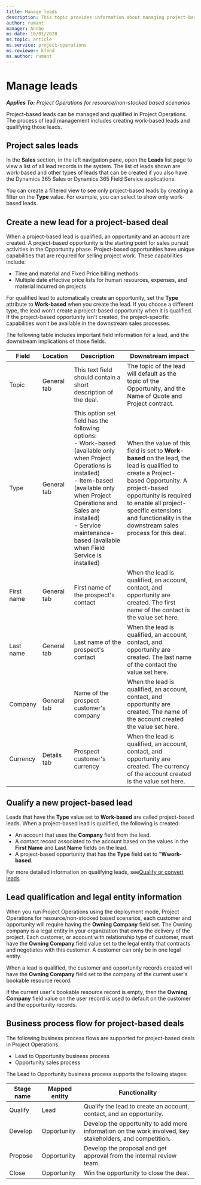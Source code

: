 ```yaml
---
title: Manage leads
description: This topic provides information about managing project-based leads.
author: rumant
manager: Annbe
ms.date: 10/01/2020
ms.topic: article
ms.service: project-operations
ms.reviewer: kfend 
ms.author: rumant
---
```


# Manage leads

_**Applies To:** Project Operations for resource/non-stocked based scenarios_

Project-based leads can be managed and qualified in Project Operations. The process of lead management includes creating work-based leads and qualifying those leads. 

## Project sales leads

In the **Sales** section, in the left navigation pane, open the **Leads** list page to view a list of all lead records in the system. The list of leads shown are work-based and other types of leads that can be created if you also have the Dynamics 365 Sales or Dynamics 365 Field Service applications.

You can create a filtered view to see only project-based leads by creating a filter on the **Type** value. For example, you can select to show only work-based leads.

## Create a new lead for a project-based deal

When a project-based lead is qualified, an opportunity and an account are created. A project-based opportunity is the starting point for sales pursuit activities in the Opportunity phase. Project-based opportunities have unique capabilities that are required for selling project work. These capabilities include:

- Time and material and Fixed Price billing methods
- Multiple date effective price lists for human resources, expenses, and material incurred on projects

For qualified lead to automatically create an opportunity, set the **Type** attribute to **Work-based** when you create the lead. If you choose a different type, the lead won't create a project-based opportunity when it is qualified. If the project-based opportunity isn't created, the project-specific capabilities won't be available in the downstream sales processes.

The following table includes important field information for a lead, and the downstream implications of those fields.
 
| **Field** | **Location** | **Description** | **Downstream impact** |
| --- | --- | --- | --- |
| Topic | General tab | This text field should contain a short description of the deal. | The topic of the lead will default as the topic of the Opportunity, and the Name of Quote and Project contract. |
| Type | General tab | This option set field has the following options:</br>- Work-based (available only when Project Operations is installed)</br>- Item-based (available only when Project Operations and Sales are installed)</br>- Service maintenance-based (available when Field Service is installed) | When the value of this field is set to **Work-based** on the lead, the lead is qualified to create a Project-based Opportunity. A project-based opportunity is required to enable all project-specific extensions and functionality in the downstream sales process for this deal. |
| First name | General tab | First name of the prospect's contact | When the lead is qualified, an account, contact, and opportunity are created. The first name of the contact is the value set here. |
| Last name | General tab | Last name of the prospect's contact | When the lead is qualified, an account, contact, and opportunity are created. The last name of the contact the value set here. |
| Company | General tab | Name of the prospect customer's company | When the lead is qualified, an account, contact, and opportunity are created. The name of the account created the value set here. |
| Currency | Details tab | Prospect customer's currency | When the lead is qualified, an account, contact, and opportunity are created. The currency of the account created is the value set here. |

## Qualify a new project-based lead

Leads that have the **Type** value set to **Work-based** are called project-based leads. When a project-based lead is qualified, the following is created:

- An account that uses the **Company** field from the lead.
- A contact record associated to the account based on the values in the **First Name** and **Last Name** fields on the lead.
- A project-based opportunity that has the **Type** field set to &quot;**Wwork-based**.

For more detailed information on qualifying leads, see[Qualify or convert leads](https://docs.microsoft.com/dynamics365/sales-enterprise/qualify-lead-convert-opportunity-sales).

## Lead qualification and legal entity information 

When you run Project Operations using the deployment mode, Project Operations for resource/non-stocked based scenarios, each customer and opportunity will require having the **Owning Company** field set. The Owning company is a legal entity in your organization that owns the delivery of the project. Each customer, or account with relationship type of customer, must have the **Owning Company** field value set to the legal entity that contracts and negotiates with this customer. A customer can only be in one legal entity.

When a lead is qualified, the customer and opportunity records created will have the **Owning Company** field set to the company of the current user's bookable resource record.

If the current user's bookable resource record is empty, then the **Owning Company** field value on the user record is used to default on the customer and the opportunity records.

## Business process flow for project-based deals

The following business process flows are supported for project-based deals in Project Operations:

- Lead to Opportunity business process
- Opportunity sales process

The Lead to Opportunity business process supports the following stages:

| Stage name | Mapped entity | Functionality |
| --- | --- | --- |
| Qualify | Lead | Qualify the lead to create an account, contact, and an opportunity. |
| Develop | Opportunity | Develop the opportunity to add more information on the work involved, key stakeholders, and competition. |
| Propose | Opportunity | Develop the proposal and get approval from the internal review team. |
| Close | Opportunity | Win the opportunity to close the deal. |
